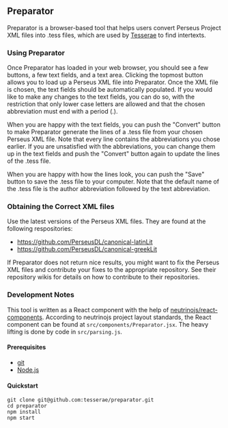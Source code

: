 ## Preparator

Preparator is a browser-based tool that helps users convert Perseus Project XML files into .tess files, which are used by [Tesserae](https://github.com/tesserae/tesserae) to find intertexts.

### Using Preparator

Once Preparator has loaded in your web browser, you should see a few buttons, a few text fields, and a text area.  Clicking the topmost button allows you to load up a Perseus XML file into Preparator.  Once the XML file is chosen, the text fields should be automatically populated.  If you would like to make any changes to the text fields, you can do so, with the restriction that only lower case letters are allowed and that the chosen abbreviation must end with a period (.).

When you are happy with the text fields, you can push the "Convert" button to make Preparator generate the lines of a .tess file from your chosen Perseus XML file.  Note that every line contains the abbreviations you chose earlier.  If you are unsatisfied with the abbreviations, you can change them up in the text fields and push the "Convert" button again to update the lines of the .tess file.

When you are happy with how the lines look, you can push the "Save" button to save the .tess file to your computer.  Note that the default name of the .tess file is the author abbreviation followed by the text abbreviation.

### Obtaining the Correct XML files

Use the latest versions of the Perseus XML files.  They are found at the following respositories:

  * https://github.com/PerseusDL/canonical-latinLit
  * https://github.com/PerseusDL/canonical-greekLit

If Preparator does not return nice results, you might want to fix the Perseus XML files and contribute your fixes to the appropriate repository.  See their repository wikis for details on how to contribute to their repositories.

### Development Notes

This tool is written as a React component with the help of [neutrinojs/react-components](https://neutrinojs.org/packages/react-components/).  According to neutrinojs project layout standards, the React component can be found at `src/components/Preparator.jsx`.  The heavy lifting is done by code in `src/parsing.js`.

#### Prerequisites

  * [git](https://git-scm.com/book/en/v2/Getting-Started-Installing-Git)
  * [Node.js](https://nodejs.org/en/)

#### Quickstart
```
git clone git@github.com:tesserae/preparator.git
cd preparator
npm install
npm start
```
